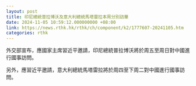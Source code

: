 ```yaml
---
layout: post
title: 印尼總統普拉博沃及意大利總統馬塔雷拉本周分別訪華
date: 2024-11-05 10:59:12.000000000 +08:00
link: https://news.rthk.hk/rthk/ch/component/k2/1777607-20241105.htm
categories: rthk
---
```


外交部宣布，應國家主席習近平邀請，印尼總統普拉博沃將於周五至周日對中國進行國事訪問。

另外，應習近平邀請，意大利總統馬塔雷拉將於周四至下周二對中國進行國事訪問。
